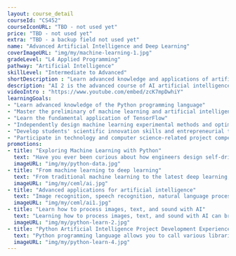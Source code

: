 ```yaml
---
layout: course_detail
courseId: "CS452"
courseIconURL: "TBD - not used yet"
price: "TBD - not used yet"
extra: "TBD - a backup field not used yet"
name: "Advanced Artificial Intelligence and Deep Learning"
coverImageURL: "img/my/machine-learning-1.jpg"
gradeLevel: "L4 Applied Programming"
pathway: "Artificial Intelligence"
skillLevel: "Intermediate to Advanced"
shortDescription : "Learn advanced knowledge and applications of artificial intelligence, understand the latest technological innovations"
description: "AI 2 is the advanced course of AI artificial intelligence course. The main goal is for students to move from general machine learning to advanced topics and applications of deep learning and neural networks. Students will be able to master how to use deep learning function libraries for image recognition, speech recognition, and natural language processing application development. The course requires students to complete a deep learning AI application to prepare them for future project competitions and research careers."
videoIntro : "https://www.youtube.com/embed/zcK7mpDwhiY"
learningGoals:
- "Learn advanced knowledge of the Python programming language"
- "Master the preliminary of machine learning and artificial intelligence "
- "Learn the fundamental application of TensorFlow"
- "Independently design machine learning experimental methods and optimization"
- "Develop students' scientific innovation skills and entrepreneurial thinking"
- "Participate in technology and computer science-related project competitions"
promotions:
- title: "Exploring Machine Learning with Python"
  text: "Have you ever been curious about how engineers design self-driving cars? Have you ever been curious about how Google made a computer beat the world Go champion? The answer is machine learning! Using Python, you can rapidly experience and practice how to train your computer to be smarter if you implement machine learning."
  imageURL: "img/my/python-data.jpg"
- title: "From machine learning to deep learning"
  text: "From traditional machine learning to the latest deep learning, understand deep learning techniques and tools, experiment with your own data and models."
  imageURL: "img/my/ceml/ai.jpg"
- title: "Advanced applications for artificial intelligence"
  text: "Image recognition, speech recognition, natural language processing, the frontier applications of AI that you see every day you can also design and test on your own."
  imageURL: "img/my/ceml/ai1.jpg"
- title: "Learn how to process images, text, and sound with AI"
  text: "Learning how to process images, text, and sound with AI can bring us unlimited creativity and technological breaks, it will also change the way we perceive the world and open a new chapter in the future of intelligence."
  imageURL: "img/my/python-learn-2.jpg"
- title: "Python Artificial Intelligence Project Development Experience"
  text: "Python programming language allows you to call various libraries, program various artificial intelligence projects, and achieve your programming dreams!"
  imageURL: "img/my/python-learn-4.jpg"
---
```

